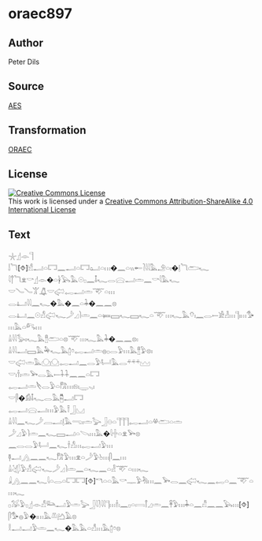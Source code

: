 # oraec897

## Author

Peter Dils

## Source

[AES](https://github.com/simondschweitzer/aes)

## Transformation

[ORAEC](https://oraec.github.io/)

## License

<a rel="license" href="http://creativecommons.org/licenses/by-sa/4.0/"><img alt="Creative Commons License" style="border-width:0" src="https://i.creativecommons.org/l/by-sa/4.0/88x31.png" /></a><br />This work is licensed under a <a rel="license" href="http://creativecommons.org/licenses/by-sa/4.0/">Creative Commons Attribution-ShareAlike 4.0 International License</a>

## Text

𓇼𓊨𓁹𓊹<br>
𓌃𓆓[⯑]𓀺𓂝𓏏𓉐𓈖𓂝𓏏𓉐𓂠𓏏𓏥�𓈖𓏏𓏭𓄡𓍘𓇋𓇋𓅓𓄂𓏏𓏤�𓊤𓆓𓂧𓆑<br>
𓇋𓐩𓆓𓁷𓎡𓊨𓁹�𓏏𓋀𓅂𓅓𓇳𓊪𓈖𓄤𓆑𓂋𓈍𓂝𓏛𓈖𓎡𓇋𓅓𓆑<br>
𓎟𓄏𓄏𓀠𓋚𓎟𓅾𓉻𓂝𓏛𓄅𓏏𓏥<br>
𓂋𓂞𓇋𓇋𓈖𓆑�𓅓�𓈖𓏏𓇓�𓈖𓈖𓊖<br>
𓂋𓂞𓈖𓇳𓀭𓅾𓆑𓌳𓈎𓌙𓏛𓈖𓏏𓍃𓈙𓆑𓈙𓆑𓏏𓄅𓏥𓆑𓅓𓄣𓏤𓈖𓂋𓍿𓀀𓁐𓏥𓊹𓏤𓏥𓅜𓏥𓅓𓏏𓀐𓏥<br>
𓏙𓇋𓇋𓅭𓏤𓆑𓅓𓊽𓂧𓏏𓊖𓄅𓏥𓆑𓅓𓇓�𓈖𓈖𓊖𓏤<br>
𓏙𓇋𓇋𓂝𓈙𓅓𓅆𓆑𓅓𓉺𓏌𓉻𓂝𓏛𓐍𓊪𓂋𓅱𓏥𓅓𓊽𓅱𓊖𓏤<br>
𓎟𓅾𓏛𓅓𓈌𓈌𓉻𓂝𓈖𓂋𓅱𓂡𓅓𓂋𓍬𓍬𓍬𓈉<br>
𓎟𓏤𓌂𓏤𓏛𓅨𓂋𓅓𓍿𓇑𓇑𓈖𓈖𓏏𓉐<br>
𓉻𓂝𓏛𓌸𓂋𓅱𓏏𓀗𓏥𓁶𓏤𓇾𓈅𓏤<br>
𓎟𓋴�𓀁𓄤𓆑𓂋𓅓𓉥𓂝𓉐<br>
𓉻𓂝𓈍𓂝𓏥𓅱𓅓𓍋𓃀𓈋<br>
𓏙𓇋𓇋𓈖𓆑𓌳𓐙𓂝𓊤𓅓𓂸𓏤𓏛𓅬𓃀𓇷𓏏𓊹𓊹𓊹𓉻𓂝𓏏𓋬𓂧𓏏𓏛<br>
𓌳𓈎𓅱𓌙𓏛𓈖𓆑𓈙𓂝𓏏𓌪𓏥𓅓�𓇋𓏶𓏏𓁷𓅨𓊖<br>
𓈖𓂋𓂋𓅱𓂡𓈖𓆑𓌂𓀭𓏥𓉻𓂝𓅱𓏥<br>
𓊢𓂝𓂻𓈖𓈖𓆑𓀗𓅱𓏥𓁷𓏏𓌳𓅱𓊸𓏥𓋴𓈖𓏥<br>
𓏙𓋔𓆄𓅱𓀭𓅾𓆑𓌳𓈎𓌙𓏛𓈖𓏏𓆑𓈖𓏏𓁐𓄅𓏏𓏥𓆑<br>
𓇍𓂻𓈖𓈖𓆑𓇋𓏏𓂋𓏏𓉐𓉐[⯑]𓎔𓏏𓏏𓅓𓎡𓊃𓅱𓀓𓏥𓈖𓅨𓂋𓈖𓅾𓆑𓈖𓉻𓏏𓈖𓄅𓏏𓏥𓆑<br>
𓊪𓅮𓅱𓊪𓊨𓁹𓀭𓃛𓂝𓅱𓏛𓅬𓃀𓇋𓍘𓇋𓇋𓊹𓏥𓌂𓏤𓈖𓊪𓏏𓇯𓋾𓈎𓏛𓈖𓋹𓅱𓏥𓇓𓏏𓈖𓀯𓈖𓈖𓅂𓏥[⯑]<br>
𓋴𓅜𓐍𓅱�𓏤𓏥𓅓𓌨𓂚𓄿𓊖<br>
𓎛𓂝𓂝𓅱𓏛𓈖𓆑�𓅓𓅓𓏏𓀭𓏥𓅓𓉺𓏌𓊖<br>

